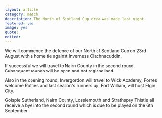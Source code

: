 ```yaml
---
layout: article
category: match
description: The North of Scotland Cup draw was made last night.
featured: yes
image: yes
quote:
edited:
---
```

We will commence the defence of our North of Scotland Cup on 23rd August with a home tie against Inverness Clachnacuddin.

If successful we will travel to Nairn County in the second round. Subsequent rounds will be open and not regionalised.

Also in the opening round, Invergordon will travel to Wick Academy, Forres welcome Rothes and last season's runners up, Fort William, will host Elgin City.

Golspie Sutherland, Nairn County, Lossiemouth and Strathspey Thistle all receive a bye into the second round which is due to be played on the 6th September.
